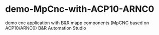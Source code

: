 # demo-MpCnc-with-ACP10-ARNC0
demo cnc application with B&amp;R mapp components (MpCNC based on ACP10/ARNC0) B&amp;R Automation Studio

